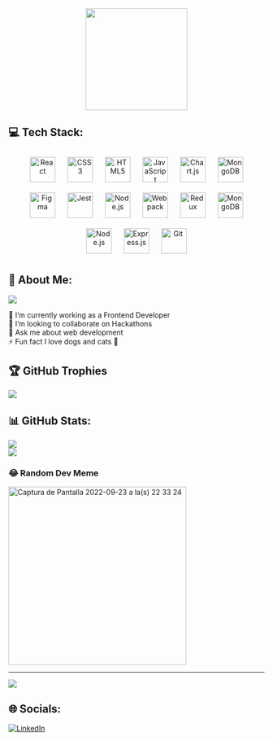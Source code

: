 <div align="center">
<img src="https://rishavanand.github.io/static/images/greetings.gif" align="center" height="200"/>
</div>  

## 💻 Tech Stack:
<div align="center">  
<a href="https://reactjs.org/" target="_blank"><img style="margin: 10px" src="https://profilinator.rishav.dev/skills-assets/react-original-wordmark.svg" alt="React" height="50" /></a>  
<a href="https://www.w3schools.com/css/" target="_blank"><img style="margin: 10px" src="https://profilinator.rishav.dev/skills-assets/css3-original-wordmark.svg" alt="CSS3" height="50" /></a>  
<a href="https://en.wikipedia.org/wiki/HTML5" target="_blank"><img style="margin: 10px" src="https://profilinator.rishav.dev/skills-assets/html5-original-wordmark.svg" alt="HTML5" height="50" /></a>  
<a href="https://www.javascript.com/" target="_blank"><img style="margin: 10px" src="https://profilinator.rishav.dev/skills-assets/javascript-original.svg" alt="JavaScript" height="50" /></a>  
<a href="https://www.chartjs.org/" target="_blank"><img style="margin: 10px" src="https://profilinator.rishav.dev/skills-assets/logo-title.svg" alt="Chart.js" height="50" /></a>  
<a href="https://www.mongodb.com/" target="_blank"><img style="margin: 10px" src="https://profilinator.rishav.dev/skills-assets/mongodb-original-wordmark.svg" alt="MongoDB" height="50" /></a>  
<a href="https://www.figma.com/" target="_blank"><img style="margin: 10px" src="https://profilinator.rishav.dev/skills-assets/figma-icon.svg" alt="Figma" height="50" /></a>  
<a href="https://www.jestjs.io/" target="_blank"><img style="margin: 10px" src="https://profilinator.rishav.dev/skills-assets/jest.svg" alt="Jest" height="50" /></a>  
<a href="https://nodejs.org/" target="_blank"><img style="margin: 10px" src="https://profilinator.rishav.dev/skills-assets/nodejs-original-wordmark.svg" alt="Node.js" height="50" /></a>  
<a href="https://webpack.js.org/" target="_blank"><img style="margin: 10px" src="https://profilinator.rishav.dev/skills-assets/webpack-original.svg" alt="Webpack" height="50" /></a>  
<a href="https://redux.js.org/" target="_blank"><img style="margin: 10px" src="https://profilinator.rishav.dev/skills-assets/redux-original.svg" alt="Redux" height="50" /></a>  
  <a href="https://www.mongodb.com/" target="_blank"><img style="margin: 10px" src="https://profilinator.rishav.dev/skills-assets/mongodb-original-wordmark.svg" alt="MongoDB" height="50" /></a>  
<a href="https://nodejs.org/" target="_blank"><img style="margin: 10px" src="https://profilinator.rishav.dev/skills-assets/nodejs-original-wordmark.svg" alt="Node.js" height="50" /></a>  
<a href="https://expressjs.com/" target="_blank"><img style="margin: 10px" src="https://profilinator.rishav.dev/skills-assets/express-original-wordmark.svg" alt="Express.js" height="50" /></a>  
<a href="https://github.com/" target="_blank"><img style="margin: 10px" src="https://profilinator.rishav.dev/skills-assets/git-scm-icon.svg" alt="Git" height="50" /></a>  
</div>

## 💫 About Me:

![](https://github-readme-stats-sigma-five.vercel.app/api/top-langs/?username=paula113&exclude_repo=reto-k,paula113.github.io&theme=nightowl&hide_border=true&include_all_commits=true&count_private=true&layout=compact)

🔭 I’m currently working as a Frontend Developer<br/>
👯 I’m looking to collaborate on Hackathons<br/>
💬 Ask me about web development<br/>
⚡ Fun fact I love dogs and cats 💛  <br/>

## 🏆 GitHub Trophies
![](https://github-profile-trophy.vercel.app/?username=paula113&theme=dracula&no-frame=true&no-bg=false&margin-w=4)

## 📊 GitHub Stats:
![](https://github-readme-stats-sigma-five.vercel.app/api?username=paula113&theme=nightowl&hide_border=true&include_all_commits=true&count_private=true)<br/>
![](https://github-readme-streak-stats.herokuapp.com/?user=paula113&theme=nightowl&hide_border=true)<br/>

### 😂 Random Dev Meme
<img height="350" alt="Captura de Pantalla 2022-09-23 a la(s) 22 33 24" src="https://user-images.githubusercontent.com/52730693/192078334-1899f40a-4f28-471e-b45c-e76e5b73cf10.png">

---
[![](https://visitcount.itsvg.in/api?id=paula113&icon=0&color=0)](https://visitcount.itsvg.in)

## 🌐 Socials:
[![LinkedIn](https://img.shields.io/badge/LinkedIn-%230077B5.svg?logo=linkedin&logoColor=white)](https://www.linkedin.com/in/paula-p-18a227196/) 

